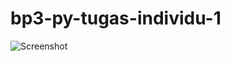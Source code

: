 # bp3-py-tugas-individu-1
![Screenshot](https://cdn.discordapp.com/attachments/1335953538785742869/1358009065489436795/image.png?ex=67f247ff&is=67f0f67f&hm=d27a36c274ff00e6d0e7d9f3f779d367c57e6346d1a808d0cf298fcd1bb44c24&)
